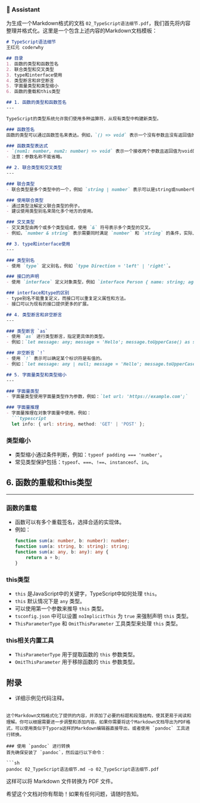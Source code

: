 ### 🤖 Assistant



为生成一个Markdown格式的文档 `02_TypeScript语法细节.pdf`，我们首先将内容整理并格式化。这里是一个包含上述内容的Markdown文档模板：

```markdown
# TypeScript语法细节
王红元 coderwhy

## 目录
1. 函数的类型和函数签名
2. 联合类型和交叉类型
3. type和interface使用
4. 类型断言和非空断言
5. 字面量类型和类型缩小
6. 函数的重载和this类型

## 1. 函数的类型和函数签名
---

TypeScript的类型系统允许我们使用多种运算符，从现有类型中构建新类型。

### 函数签名
函数的类型可以通过函数签名来表达。例如，`() => void` 表示一个没有参数且没有返回值的函数。

### 函数类型表达式
- `(num1: number, num2: number) => void` 表示一个接收两个参数且返回值为void的函数。
- 注意：参数名称不能省略。

## 2. 联合类型和交叉类型
---

### 联合类型
- 联合类型是多个类型中的一个，例如 `string | number` 表示可以是string或number中的任意一种。

### 使用联合类型
- 通过类型注解定义联合类型的例子。
- 建议使用类型别名来简化多个地方的使用。

### 交叉类型
- 交叉类型由两个或多个类型组成，使用 `&` 符号表示多个类型的交叉。
- 例如，`number & string` 表示需要同时满足 `number` 和 `string` 的条件，实际上会导致never类型。

## 3. type和interface使用
---

### 类型别名
- 使用 `type` 定义别名，例如 `type Direction = 'left' | 'right'`。

### 接口的声明
- 使用 `interface` 定义对象类型，例如 `interface Person { name: string; age: number; }`

### interface和type的区别
- type别名不能重复定义，而接口可以重复定义属性和方法。
- 接口可以为现有的接口提供更多的扩展。

## 4. 类型断言和非空断言
---

### 类型断言 `as`
- 使用 `as` 进行类型断言，指定更具体的类型。
- 例如：`let message: any; message = 'Hello'; message.toUpperCase() as string`。

### 非空断言 `!`
- 使用 `!` 表示可以确定某个标识符是有值的。
- 例如：`let message: any | null; message = 'Hello'; message.toUpperCase()!`。

## 5. 字面量类型和类型缩小
---

### 字面量类型
- 字面量类型使用字面量类型作为参数，例如：`let url: 'https://example.com';`

### 字面量推理
- 字面量推理在对象字面量中使用，例如：
  ```typescript
  let info: { url: string, method: 'GET' | 'POST' };
  ```

### 类型缩小
- 类型缩小通过条件判断，例如：`typeof padding === 'number'`。
- 常见类型保护包括：`typeof`、`===`、`!==`、`instanceof`、`in`。

## 6. 函数的重载和this类型
---

### 函数的重载
- 函数可以有多个重载签名，选择合适的实现体。
- 例如：
  ```typescript
  function sum(a: number, b: number): number;
  function sum(a: string, b: string): string;
  function sum(a: any, b: any): any {
      return a + b;
  }
  ```

### this类型
- `this` 是JavaScript中的关键字，TypeScript中如何处理 `this`。
- `this` 默认情况下是 `any` 类型。
- 可以使用第一个参数来推导 `this` 类型。
- `tsconfig.json` 中可以设置 `noImplicitThis` 为 `true` 来强制声明 `this` 类型。
- `ThisParameterType` 和 `OmitThisParameter` 工具类型来处理 `this` 类型。

### this相关内置工具
- `ThisParameterType` 用于提取函数的 `this` 参数类型。
- `OmitThisParameter` 用于移除函数的 `this` 参数类型。

## 附录
- 详细示例见代码注释。
```

这个Markdown文档格式化了提供的内容，并添加了必要的标题和段落结构，使其更易于阅读和理解。你可以根据需要进一步调整和添加内容。如果你需要将这个Markdown文档导出为PDF格式，可以使用类似于Typora这样的Markdown编辑器直接导出，或者使用 `pandoc` 工具进行转换。

### 使用 `pandoc` 进行转换
首先确保安装了 `pandoc`，然后运行以下命令：

```sh
pandoc 02_TypeScript语法细节.md -o 02_TypeScript语法细节.pdf
```

这样可以将 Markdown 文件转换为 PDF 文件。

希望这个文档对你有帮助！如果有任何问题，请随时告知。

